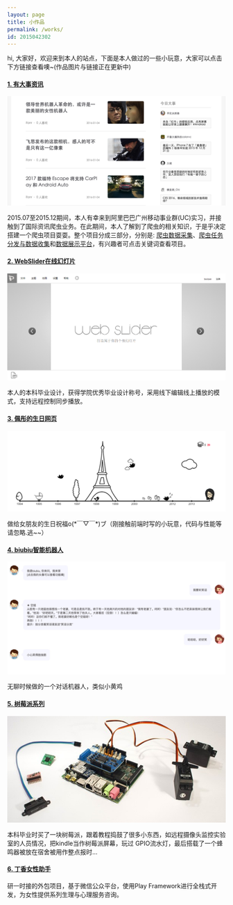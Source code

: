 ```yaml
---
layout: page
title: 小作品
permalink: /works/
id: 2015042302
---
```


<p class="works-introduction">hi, 大家好，欢迎来到本人的站点，下面是本人做过的一些小玩意，大家可以点击下方链接查看噢~(作品图片与链接正在更新中)</p>

<section class="works-section">
<h4 class="works-title"><a href="http://bignews.boxizen.com">1. 有大事资讯</a></h4>
<a href="http://bignews.boxizen.com"><img src="/img/works/bignews.png" alt="有大事资讯" /></a>
<p class="works-description">
	2015.07至2015.12期间，本人有幸来到阿里巴巴广州移动事业群(UC)实习，并接触到了国际资讯爬虫业务。在此期间，本人了解到了爬虫的相关知识，于是乎决定搭建一个爬虫项目耍耍。整个项目分成三部分，分别是: <a href="https://github.com/boxizen/info-spy">爬虫数据采集</a>、<a href="https://github.com/boxizen/info-contractor">爬虫任务分发与数据收集</a>和<a href="https://github.com/boxizen/bignews">数据展示平台</a>，有兴趣者可点击关键词查看项目。
</p>
</section>

<section class="works-section">
<h4 class="works-title"><a href="https://github.com/boxizen/webslider">2. WebSlider在线幻灯片</a></h4>
<a href="https://github.com/boxizen/webslider"><img src="/img/works/webslider.png" alt="WebSlider" /></a>
<p class="works-description">本人的本科毕业设计，获得学院优秀毕业设计称号，采用线下编辑线上播放的模式，支持远程控制同步播放。</p>
</section>

<section class="works-section">
<h4 class="works-title"><a href="http://ptbirthday.boxizen.com">3. 佩彤的生日网页</a></h4>
<a href="http://ptbirthday.boxizen.com"><img src="/img/works/ptbirth.png" alt="佩彤生日网页" /></a>
<p class="works-description">做给女朋友的生日祝福o(*￣▽￣*)ブ（刚接触前端时写的小玩意，代码与性能等请忽略.逃~~）</p>
</section>

<section class="works-section">
<h4 class="works-title"><a href="http://biuboom.boxizen.com/">4. biubiu智能机器人</a></h4>
<a href="http://biuboom.boxizen.com/"><img src="/img/works/biubiu.png" alt="biubiu" /></a>
<p class="works-description">
	无聊时候做的一个对话机器人，类似小黄鸡
</p>
</section>


<section class="works-section">
<h4 class="works-title"><a href="#">5. 树莓派系列</a></h4>
<a href="#"><img src="/img/works/rasp.png" alt="树莓派" /></a>
<p class="works-description">
	本科毕业时买了一块树莓派，跟着教程捣鼓了很多小东西，如远程摄像头监控实验室的人员情况，把kindle当作树莓派屏幕，玩过
	GPIO流水灯，最后搭载了一个蜂鸣器被放在宿舍被用作整点报时...
</p>
</section>

<section class="works-section">
<h4 class="works-title"><a href="https://github.com/boxizen/clovefemale">6. 丁香女性助手</a></h4>
<p class="works-description">
	研一时接的外包项目，基于微信公众平台，使用Play Framework进行全栈式开发，为女性提供系列生理与心理服务咨询。
</p>
</section>